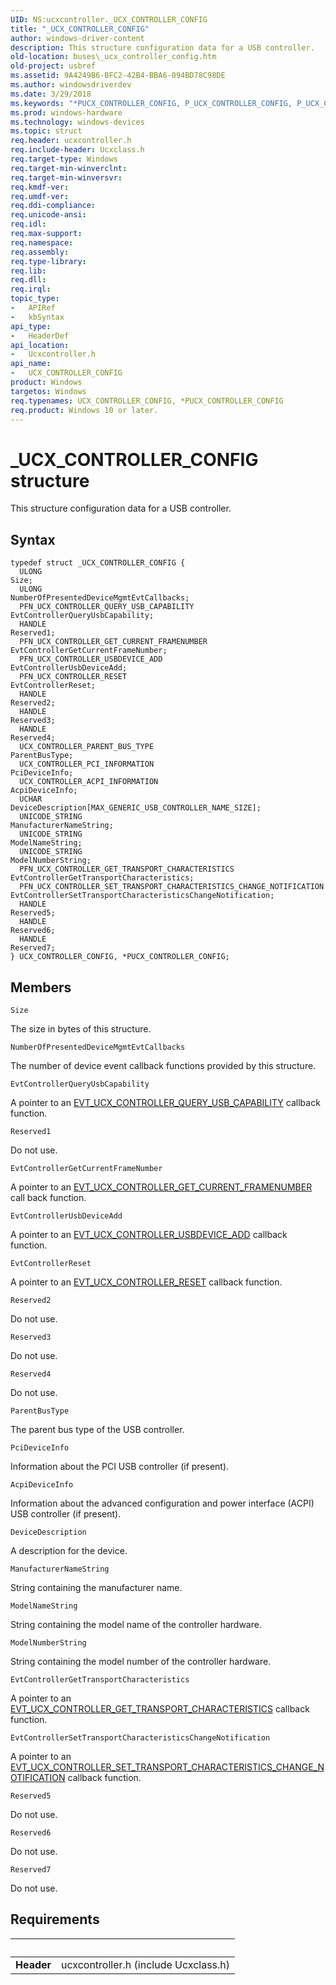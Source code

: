 ```yaml
---
UID: NS:ucxcontroller._UCX_CONTROLLER_CONFIG
title: "_UCX_CONTROLLER_CONFIG"
author: windows-driver-content
description: This structure configuration data for a USB controller.
old-location: buses\_ucx_controller_config.htm
old-project: usbref
ms.assetid: 9A4249B6-BFC2-42B4-BBA6-094BD78C98DE
ms.author: windowsdriverdev
ms.date: 3/29/2018
ms.keywords: "*PUCX_CONTROLLER_CONFIG, P_UCX_CONTROLLER_CONFIG, P_UCX_CONTROLLER_CONFIG structure pointer [Buses], UCX_CONTROLLER_CONFIG, UCX_CONTROLLER_CONFIG structure [Buses], _UCX_CONTROLLER_CONFIG, buses._ucx_controller_config, ucxcontroller/P_UCX_CONTROLLER_CONFIG, ucxcontroller/_UCX_CONTROLLER_CONFIG"
ms.prod: windows-hardware
ms.technology: windows-devices
ms.topic: struct
req.header: ucxcontroller.h
req.include-header: Ucxclass.h
req.target-type: Windows
req.target-min-winverclnt: 
req.target-min-winversvr: 
req.kmdf-ver: 
req.umdf-ver: 
req.ddi-compliance: 
req.unicode-ansi: 
req.idl: 
req.max-support: 
req.namespace: 
req.assembly: 
req.type-library: 
req.lib: 
req.dll: 
req.irql: 
topic_type:
-	APIRef
-	kbSyntax
api_type:
-	HeaderDef
api_location:
-	Ucxcontroller.h
api_name:
-	UCX_CONTROLLER_CONFIG
product: Windows
targetos: Windows
req.typenames: UCX_CONTROLLER_CONFIG, *PUCX_CONTROLLER_CONFIG
req.product: Windows 10 or later.
---
```


# _UCX_CONTROLLER_CONFIG structure
This structure configuration data for a USB controller.

## Syntax
```
typedef struct _UCX_CONTROLLER_CONFIG {
  ULONG                                                                Size;
  ULONG                                                                NumberOfPresentedDeviceMgmtEvtCallbacks;
  PFN_UCX_CONTROLLER_QUERY_USB_CAPABILITY                              EvtControllerQueryUsbCapability;
  HANDLE                                                               Reserved1;
  PFN_UCX_CONTROLLER_GET_CURRENT_FRAMENUMBER                           EvtControllerGetCurrentFrameNumber;
  PFN_UCX_CONTROLLER_USBDEVICE_ADD                                     EvtControllerUsbDeviceAdd;
  PFN_UCX_CONTROLLER_RESET                                             EvtControllerReset;
  HANDLE                                                               Reserved2;
  HANDLE                                                               Reserved3;
  HANDLE                                                               Reserved4;
  UCX_CONTROLLER_PARENT_BUS_TYPE                                       ParentBusType;
  UCX_CONTROLLER_PCI_INFORMATION                                       PciDeviceInfo;
  UCX_CONTROLLER_ACPI_INFORMATION                                      AcpiDeviceInfo;
  UCHAR                                                                DeviceDescription[MAX_GENERIC_USB_CONTROLLER_NAME_SIZE];
  UNICODE_STRING                                                       ManufacturerNameString;
  UNICODE_STRING                                                       ModelNameString;
  UNICODE_STRING                                                       ModelNumberString;
  PFN_UCX_CONTROLLER_GET_TRANSPORT_CHARACTERISTICS                     EvtControllerGetTransportCharacteristics;
  PFN_UCX_CONTROLLER_SET_TRANSPORT_CHARACTERISTICS_CHANGE_NOTIFICATION EvtControllerSetTransportCharacteristicsChangeNotification;
  HANDLE                                                               Reserved5;
  HANDLE                                                               Reserved6;
  HANDLE                                                               Reserved7;
} UCX_CONTROLLER_CONFIG, *PUCX_CONTROLLER_CONFIG;
```

## Members


`Size`

The size in bytes of this structure.

`NumberOfPresentedDeviceMgmtEvtCallbacks`

The number of device event callback functions provided by this structure.

`EvtControllerQueryUsbCapability`

A pointer to an <a href="https://msdn.microsoft.com/library/windows/hardware/mt187821">EVT_UCX_CONTROLLER_QUERY_USB_CAPABILITY</a> callback function.

`Reserved1`

Do not use.

`EvtControllerGetCurrentFrameNumber`

A pointer to an <a href="https://msdn.microsoft.com/library/windows/hardware/mt187820">EVT_UCX_CONTROLLER_GET_CURRENT_FRAMENUMBER</a> call back function.

`EvtControllerUsbDeviceAdd`

A pointer to an <a href="https://msdn.microsoft.com/library/windows/hardware/mt187823">EVT_UCX_CONTROLLER_USBDEVICE_ADD</a> callback function.

`EvtControllerReset`

A pointer to an <a href="https://msdn.microsoft.com/library/windows/hardware/mt187822">EVT_UCX_CONTROLLER_RESET</a> callback function.

`Reserved2`

Do not use.

`Reserved3`

Do not use.

`Reserved4`

Do not use.

`ParentBusType`

The parent bus type of the USB controller.

`PciDeviceInfo`

Information about the PCI USB controller (if present).

`AcpiDeviceInfo`

Information about the advanced configuration and power interface (ACPI) USB controller (if present).

`DeviceDescription`

A description for the device.

`ManufacturerNameString`

String containing the manufacturer name.

`ModelNameString`

String containing the model name of the controller hardware.

`ModelNumberString`

String containing the model number of the controller hardware.

`EvtControllerGetTransportCharacteristics`

A pointer to an <a href="https://msdn.microsoft.com/4394199C-6644-4E11-BDAF-625C2F94DEE8">EVT_UCX_CONTROLLER_GET_TRANSPORT_CHARACTERISTICS</a> callback function.

`EvtControllerSetTransportCharacteristicsChangeNotification`

A pointer to an <a href="https://msdn.microsoft.com/559D2215-B78C-41EA-9E2C-6E67AE5276BE">EVT_UCX_CONTROLLER_SET_TRANSPORT_CHARACTERISTICS_CHANGE_NOTIFICATION</a> callback function.

`Reserved5`

Do not use.

`Reserved6`

Do not use.

`Reserved7`

Do not use.


## Requirements
| &nbsp; | &nbsp; |
| ---- |:---- |
| **Header** | ucxcontroller.h (include Ucxclass.h) |